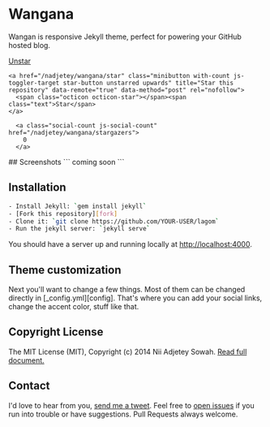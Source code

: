Wangana
==============

Wangan is responsive Jekyll theme, perfect for powering your GitHub hosted blog.

<div class="js-toggler-container js-social-container starring-container ">
    <a href="/nadjetey/wangana/unstar" class="minibutton with-count js-toggler-target star-button starred upwards" title="Unstar this repository" data-remote="true" data-method="post" rel="nofollow">
      <span class="octicon octicon-star-delete"></span><span class="text">Unstar</span>
    </a>

    <a href="/nadjetey/wangana/star" class="minibutton with-count js-toggler-target star-button unstarred upwards" title="Star this repository" data-remote="true" data-method="post" rel="nofollow">
      <span class="octicon octicon-star"></span><span class="text">Star</span>
    </a>

      <a class="social-count js-social-count" href="/nadjetey/wangana/stargazers">
        0
      </a>
  </div>
## Screenshots
``` 
coming soon
``` 

## Installation

``` bash
- Install Jekyll: `gem install jekyll`
- [Fork this repository][fork]
- Clone it: `git clone https://github.com/YOUR-USER/lagom`
- Run the jekyll server: `jekyll serve`
```
You should have a server up and running locally at <http://localhost:4000>.

## Theme customization

Next you'll want to change a few things. Most of them can be changed directly in
[_config.yml][config]. That's where you can add your social links, change the accent
color, stuff like that.

## Copyright License
The MIT License (MIT), Copyright (c) 2014 Nii Adjetey Sowah. [Read full document.](LICENSE)

## Contact
I'd love to hear from you, [send me a tweet](https://twitter.com/_nadjetey). Feel free to [open issues](https://github.com/nadjetey/wangana/issues/new) if you
run into trouble or have suggestions. Pull Requests always welcome.


